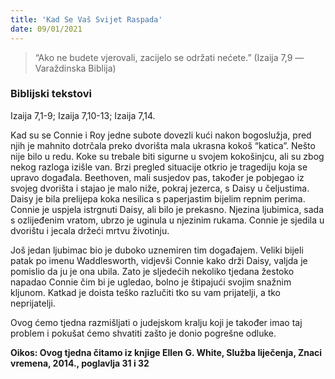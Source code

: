 ```yaml
---
title: 'Kad Se Vaš Svijet Raspada'
date: 09/01/2021
---
```


> <p></p>
>“Ako ne budete vjerovali, zacijelo se održati nećete.” (Izaija 7,9 — Varaždinska Biblija)

### Biblijski tekstovi
Izaija 7,1-9; Izaija 7,10-13; Izaija 7,14.

Kad su se Connie i Roy jedne subote dovezli kući nakon bogoslužja, pred njih je mahnito dotrčala preko dvorišta mala ukrasna kokoš “katica”. Nešto nije bilo u redu. Koke su trebale biti sigurne u svojem kokošinjcu, ali su zbog nekog razloga izišle van. Brzi pregled situacije otkrio je tragediju koja se upravo događala. Beethoven, mali susjedov pas, također je pobjegao iz svojeg dvorišta i stajao je malo niže, pokraj jezerca, s Daisy u čeljustima. Daisy je bila prelijepa koka nesilica s paperjastim bijelim repnim perima. Connie je uspjela istrgnuti Daisy, ali bilo je prekasno. Njezina ljubimica, sada s ozlijeđenim vratom, ubrzo je uginula u njezinim rukama. Connie je sjedila u dvorištu i jecala držeći mrtvu životinju.

Još jedan ljubimac bio je duboko uznemiren tim događajem. Veliki bijeli patak po imenu Waddlesworth, vidjevši Connie kako drži Daisy, valjda je pomislio da ju je ona ubila. Zato je sljedećih nekoliko tjedana žestoko napadao Connie čim bi je ugledao, bolno je štipajući svojim snažnim kljunom. Katkad je doista teško razlučiti tko su vam prijatelji, a tko neprijatelji.

Ovog ćemo tjedna razmišljati o judejskom kralju koji je također imao taj problem i pokušat ćemo shvatiti zašto je donio pogrešne odluke.

**Oikos: Ovog tjedna čitamo iz knjige Ellen G. White, Služba liječenja, Znaci vremena, 2014., poglavlja 31 i 32**